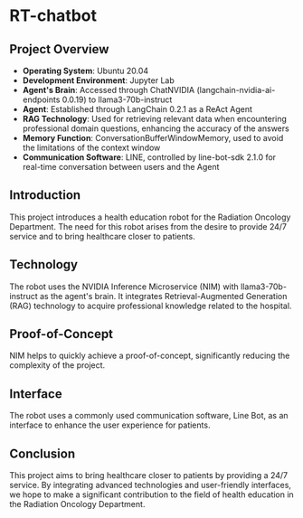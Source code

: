 # RT-chatbot

## Project Overview
- **Operating System**: Ubuntu 20.04
- **Development Environment**: Jupyter Lab
- **Agent's Brain**: Accessed through ChatNVIDIA (langchain-nvidia-ai-endpoints 0.0.19) to llama3-70b-instruct
- **Agent**: Established through LangChain 0.2.1 as a ReAct Agent
- **RAG Technology**: Used for retrieving relevant data when encountering professional domain questions, enhancing the accuracy of the answers
- **Memory Function**: ConversationBufferWindowMemory, used to avoid the limitations of the context window
- **Communication Software**: LINE, controlled by line-bot-sdk 2.1.0 for real-time conversation between users and the Agent

## Introduction
This project introduces a health education robot for the Radiation Oncology Department. The need for this robot arises from the desire to provide 24/7 service and to bring healthcare closer to patients.

## Technology
The robot uses the NVIDIA Inference Microservice (NIM) with llama3-70b-instruct as the agent's brain. It integrates Retrieval-Augmented Generation (RAG) technology to acquire professional knowledge related to the hospital.

## Proof-of-Concept
NIM helps to quickly achieve a proof-of-concept, significantly reducing the complexity of the project.

## Interface
The robot uses a commonly used communication software, Line Bot, as an interface to enhance the user experience for patients.

## Conclusion
This project aims to bring healthcare closer to patients by providing a 24/7 service. By integrating advanced technologies and user-friendly interfaces, we hope to make a significant contribution to the field of health education in the Radiation Oncology Department.

